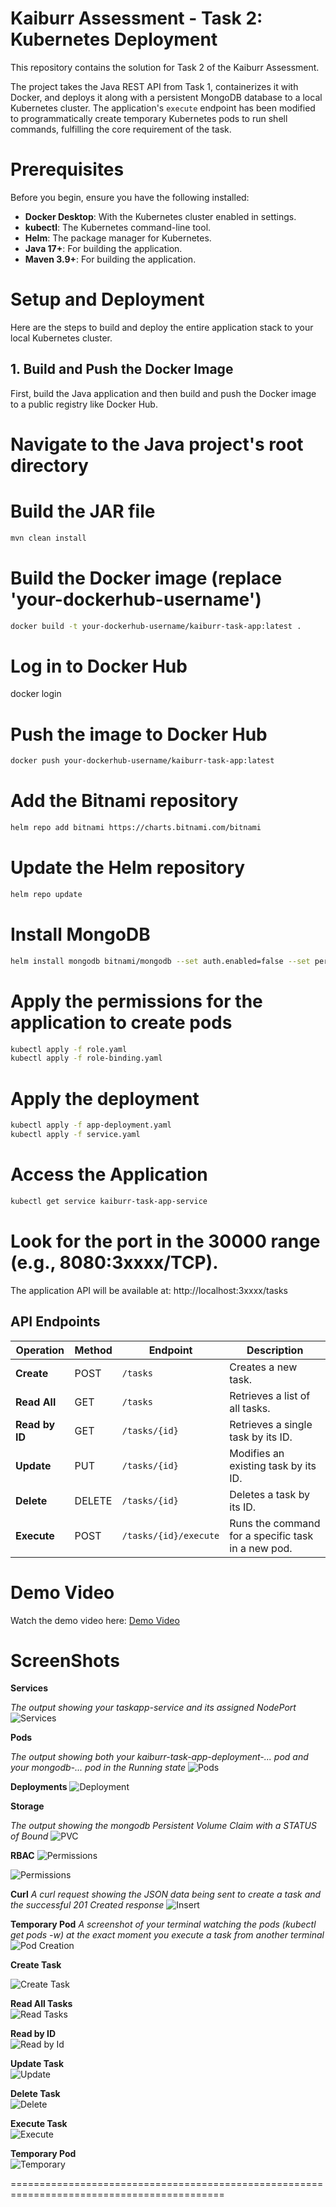 # Kaiburr Assessment - Task 2: Kubernetes Deployment

This repository contains the solution for Task 2 of the Kaiburr Assessment.  

The project takes the Java REST API from Task 1, containerizes it with Docker, and deploys it along with a persistent MongoDB database to a local Kubernetes cluster. The application's `execute` endpoint has been modified to programmatically create temporary Kubernetes pods to run shell commands, fulfilling the core requirement of the task.

# Prerequisites  

Before you begin, ensure you have the following installed:  
* **Docker Desktop**: With the Kubernetes cluster enabled in settings.  
* **kubectl**: The Kubernetes command-line tool.  
* **Helm**: The package manager for Kubernetes.  
* **Java 17+**: For building the application.  
* **Maven 3.9+**: For building the application.  

# Setup and Deployment  

Here are the steps to build and deploy the entire application stack to your local Kubernetes cluster.  

## 1. Build and Push the Docker Image  

First, build the Java application and then build and push the Docker image to a public registry like Docker Hub.  


# Navigate to the Java project's root directory

# Build the JAR file
```bash
mvn clean install
```

# Build the Docker image (replace 'your-dockerhub-username')
```bash
docker build -t your-dockerhub-username/kaiburr-task-app:latest .
```

# Log in to Docker Hub
docker login

# Push the image to Docker Hub
```bash
docker push your-dockerhub-username/kaiburr-task-app:latest
```

# Add the Bitnami repository
```bash
helm repo add bitnami https://charts.bitnami.com/bitnami
```

# Update the Helm repository
```bash
helm repo update
```

# Install MongoDB
```bash
helm install mongodb bitnami/mongodb --set auth.enabled=false --set persistence.enabled=true
```

# Apply the permissions for the application to create pods
```bash
kubectl apply -f role.yaml
kubectl apply -f role-binding.yaml
```

# Apply the deployment 
```bash
kubectl apply -f app-deployment.yaml
kubectl apply -f service.yaml
```

# Access the Application
```bash
kubectl get service kaiburr-task-app-service
```

# Look for the port in the 30000 range (e.g., 8080:3xxxx/TCP).
The application API will be available at:
http://localhost:3xxxx/tasks

## API Endpoints

| Operation      | Method | Endpoint              | Description                                        |
| -------------- | ------ | --------------------- | -------------------------------------------------- |
| **Create**     | POST   | `/tasks`              | Creates a new task.                                |
| **Read All**   | GET    | `/tasks`              | Retrieves a list of all tasks.                     |
| **Read by ID** | GET    | `/tasks/{id}`         | Retrieves a single task by its ID.                 |
| **Update**     | PUT    | `/tasks/{id}`         | Modifies an existing task by its ID.               |
| **Delete**     | DELETE | `/tasks/{id}`         | Deletes a task by its ID.                          |
| **Execute**    | POST   | `/tasks/{id}/execute` | Runs the command for a specific task in a new pod. |





# Demo Video
Watch the demo video here: [Demo Video](https://drive.google.com/file/d/13q9KY-LN0mhZe18JysmYZdZxeqfs_pER/view?usp=sharing)



# ScreenShots

**Services**

*The output showing your taskapp-service and its assigned NodePort*
![Services](screenshots/dk_postman/AllServices.png)

**Pods**

*The output showing both your kaiburr-task-app-deployment-... pod and your mongodb-... pod in the Running state*
![Pods](screenshots/dk_postman/RunningPods.png)

**Deployments**
![Deployment](screenshots/dk_postman/Deployments.png)

**Storage**

*The output showing the mongodb Persistent Volume Claim with a STATUS of Bound*
![PVC](screenshots/dk_postman/PVC.png)

**RBAC**
![Permissions](screenshots/dk_postman/PermissionsRole.png)

![Permissions](screenshots/dk_postman/PermissionsRoleBinding.png)

**Curl**
*A curl  request showing the JSON data being sent to create a task and the successful 201 Created response*
![Insert](screenshots/dk_postman/curlInsert.png)

**Temporary Pod**
*A screenshot of your terminal watching the pods (kubectl get pods -w) at the exact moment you execute a task from another terminal*
![Pod Creation](screenshots/dk_postman/Execute_Pod_Creation.png)

**Create Task**  

![Create Task](screenshots/dk_postman/create_task.png)

**Read All Tasks**  
![Read Tasks](screenshots/dk_postman/Read_All_Tasks.png)

**Read by ID**  
![Read by Id](screenshots/dk_postman/Read_by_ID.png)

**Update Task**  
![Update](screenshots/dk_postman/Update_Task.png)

**Delete Task**  
![Delete](screenshots/dk_postman/Delete_Task.png)

**Execute Task**  
![Execute](screenshots/dk_postman/Execute_Task.png)

**Temporary Pod**  
![Temporary](screenshots/dk_postman/Temp_Pod.png)



===========================================================================================

